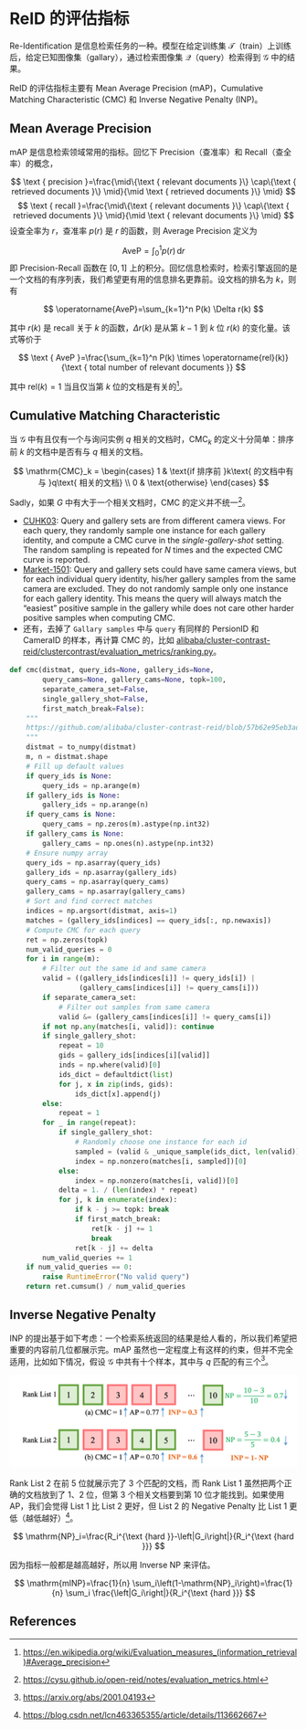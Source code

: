 # ReID 的评估指标

Re-Identification 是信息检索任务的一种。模型在给定训练集 $\mathcal{T}$（train）上训练后，给定已知图像集（gallary），通过检索图像集 $\mathcal{Q}$（query）检索得到 $\mathcal{G}$ 中的结果。

ReID 的评估指标主要有 Mean Average Precision (mAP)，Cumulative Matching Characteristic (CMC) 和 Inverse Negative Penalty (INP)。

## Mean Average Precision

mAP 是信息检索领域常用的指标。回忆下 Precision（查准率）和 Recall（查全率）的概念，

$$
\text { precision }=\frac{\mid\{\text { relevant documents }\} \cap\{\text { retrieved documents }\} \mid}{\mid \text { retrieved documents }\} \mid}
$$
$$
\text { recall }=\frac{\mid\{\text { relevant documents }\} \cap\{\text { retrieved documents }\} \mid}{\mid \text { relevant documents }\} \mid}
$$
设查全率为 $r$，查准率 $p(r)$ 是 $r$ 的函数，则 Average Precision 定义为

$$
\mathrm{AveP} = \int_0^1 p(r) \,\mathrm{d} r
$$
即 Precision-Recall 函数在 $[0, 1]$ 上的积分。回忆信息检索时，检索引擎返回的是一个文档的有序列表，我们希望更有用的信息排名更靠前。设文档的排名为 $k$，则有

$$
\operatorname{AveP}=\sum_{k=1}^n P(k) \Delta r(k)
$$

其中 $r(k)$ 是 recall 关于 $k$ 的函数，$\Delta r(k)$ 是从第 $k-1$ 到 $k$ 位 $r(k)$ 的变化量。该式等价于

$$
\text { AveP }=\frac{\sum_{k=1}^n P(k) \times \operatorname{rel}(k)}{\text { total number of relevant documents }}
$$

其中 $\mathrm{rel}(k) = 1$ 当且仅当第 $k$ 位的文档是有关的[^wikipedia-average-precision]。

## Cumulative Matching Characteristic

当 $\mathcal{G}$ 中有且仅有一个与询问实例 $q$ 相关的文档时，$\mathrm{CMC}_k$ 的定义十分简单：排序前 $k$ 的文档中是否有与 $q$ 相关的文档。

$$
\mathrm{CMC}_k = \begin{cases}
1 & \text{if 排序前 }k\text{ 的文档中有与 }q\text{ 相关的文档} \\
0 & \text{otherwise}
\end{cases}
$$

Sadly，如果 $G$ 中有大于一个相关文档时，CMC 的定义并不统一[^open-reid]。

- [CUHK03](https://cysu.github.io/open-reid/notes/www.cv-foundation.org/openaccess/content_cvpr_2014/papers/Li_DeepReID_Deep_Filter_2014_CVPR_paper.pdf): Query and gallery sets are from different camera views. For each query, they randomly sample one instance for each gallery identity, and compute a CMC curve in the _single-gallery-shot_ setting. The random sampling is repeated for $N$ times and the expected CMC curve is reported.
- [Market-1501](http://www.cv-foundation.org/openaccess/content_iccv_2015/papers/Zheng_Scalable_Person_Re-Identification_ICCV_2015_paper.pdf): Query and gallery sets could have same camera views, but for each individual query identity, his/her gallery samples from the same camera are excluded. They do not randomly sample only one instance for each gallery identity. This means the query will always match the “easiest” positive sample in the gallery while does not care other harder positive samples when computing CMC.
- 还有，去掉了 `Gallary samples` 中与 `query` 有同样的 PersionID 和 CameraID 的样本，再计算 CMC 的，比如 [alibaba/cluster-contrast-reid/clustercontrast/evaluation_metrics/ranking.py](https://github.com/alibaba/cluster-contrast-reid/blob/57b62e95eb3ade3da4a464c5eead69ca7d5f4e1d/clustercontrast/evaluation_metrics/ranking.py#L46)。

```python
def cmc(distmat, query_ids=None, gallery_ids=None,
        query_cams=None, gallery_cams=None, topk=100,
        separate_camera_set=False,
        single_gallery_shot=False,
        first_match_break=False):
    """
    https://github.com/alibaba/cluster-contrast-reid/blob/57b62e95eb3ade3da4a464c5eead69ca7d5f4e1d/clustercontrast/evaluation_metrics/ranking.py#L18
    """
    distmat = to_numpy(distmat)
    m, n = distmat.shape
    # Fill up default values
    if query_ids is None:
        query_ids = np.arange(m)
    if gallery_ids is None:
        gallery_ids = np.arange(n)
    if query_cams is None:
        query_cams = np.zeros(m).astype(np.int32)
    if gallery_cams is None:
        gallery_cams = np.ones(n).astype(np.int32)
    # Ensure numpy array
    query_ids = np.asarray(query_ids)
    gallery_ids = np.asarray(gallery_ids)
    query_cams = np.asarray(query_cams)
    gallery_cams = np.asarray(gallery_cams)
    # Sort and find correct matches
    indices = np.argsort(distmat, axis=1)
    matches = (gallery_ids[indices] == query_ids[:, np.newaxis])
    # Compute CMC for each query
    ret = np.zeros(topk)
    num_valid_queries = 0
    for i in range(m):
        # Filter out the same id and same camera
        valid = ((gallery_ids[indices[i]] != query_ids[i]) |
                 (gallery_cams[indices[i]] != query_cams[i]))
        if separate_camera_set:
            # Filter out samples from same camera
            valid &= (gallery_cams[indices[i]] != query_cams[i])
        if not np.any(matches[i, valid]): continue
        if single_gallery_shot:
            repeat = 10
            gids = gallery_ids[indices[i][valid]]
            inds = np.where(valid)[0]
            ids_dict = defaultdict(list)
            for j, x in zip(inds, gids):
                ids_dict[x].append(j)
        else:
            repeat = 1
        for _ in range(repeat):
            if single_gallery_shot:
                # Randomly choose one instance for each id
                sampled = (valid & _unique_sample(ids_dict, len(valid)))
                index = np.nonzero(matches[i, sampled])[0]
            else:
                index = np.nonzero(matches[i, valid])[0]
            delta = 1. / (len(index) * repeat)
            for j, k in enumerate(index):
                if k - j >= topk: break
                if first_match_break:
                    ret[k - j] += 1
                    break
                ret[k - j] += delta
        num_valid_queries += 1
    if num_valid_queries == 0:
        raise RuntimeError("No valid query")
    return ret.cumsum() / num_valid_queries

```

## Inverse Negative Penalty

INP 的提出基于如下考虑：一个检索系统返回的结果是给人看的，所以我们希望把重要的内容前几位都展示完。mAP 虽然也一定程度上有这样的约束，但并不完全适用，比如如下情况，假设 $\mathcal{G}$ 中共有十个样本，其中与 $q$ 匹配的有三个[^mang2020survey]。

![inp.png](./media/inp.png)

Rank List 2 在前 5 位就展示完了 3 个匹配的文档，而 Rank List 1 虽然把两个正确的文档放到了 1、2 位，但第 3 个相关文档要到第 10 位才能找到。如果使用 AP，我们会觉得 List 1 比 List 2 更好，但 List 2 的 Negative Penalty 比 List 1 更低（越低越好）[^lcn463365355]。

$$
\mathrm{NP}_i=\frac{R_i^{\text {hard }}-\left|G_i\right|}{R_i^{\text {hard }}}
$$

因为指标一般都是越高越好，所以用 Inverse NP 来评估。

$$
\mathrm{mINP}=\frac{1}{n} \sum_i\left(1-\mathrm{NP}_i\right)=\frac{1}{n} \sum_i \frac{\left|G_i\right|}{R_i^{\text {hard }}}
$$

## References

[^wikipedia-average-precision]: https://en.wikipedia.org/wiki/Evaluation_measures_(information_retrieval)#Average_precision
[^open-reid]: https://cysu.github.io/open-reid/notes/evaluation_metrics.html
[^mang2020survey]: https://arxiv.org/abs/2001.04193
[^lcn463365355]: https://blog.csdn.net/lcn463365355/article/details/113662667
[^cluster-contrast]: https://arxiv.org/abs/2103.11568